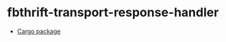 # fbthrift-transport-response-handler

* [Cargo package](https://crates.io/crates/fbthrift-transport-response-handler)
